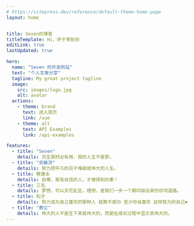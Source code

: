 ```yaml
---
# https://vitepress.dev/reference/default-theme-home-page
layout: home


title: Seven的博客
titleTemplate: Hi，终于等到你
editLink: true
lastUpdated: true

hero:
  name: "Seven 的开发网站"
  text: "个人文章分享"
  tagline: My great project tagline
  image:
    src: images/logo.jpg
    alt: avatar
  actions:
    - theme: brand
      text: 进入首页
      link: /vue
    - theme: alt
      text: API Examples
      link: /api-examples

features:
  - title: "Seven"
    details: 天生我材必有用，我的人生不是梦。
  - title: "俞敏洪"
    details: 努力把平凡的日子堆砌成伟大的人生。
  - title: 蔡康永
    details: 自嘲，是有自信的人，才做得到的事！
  - title: 三毛
    details: 梦想，可以天花乱坠，理想，是我们一步一个脚印踩出来的坎坷道路。
  - title: 松子
    details: 努力成为自己喜欢的那种人 就算不成功 至少你会喜欢 这样努力的自己❤
  - title: "教父"
    details: 伟大的人不是生下来就伟大的，而是在成长过程中显示其伟大的。
---
```


